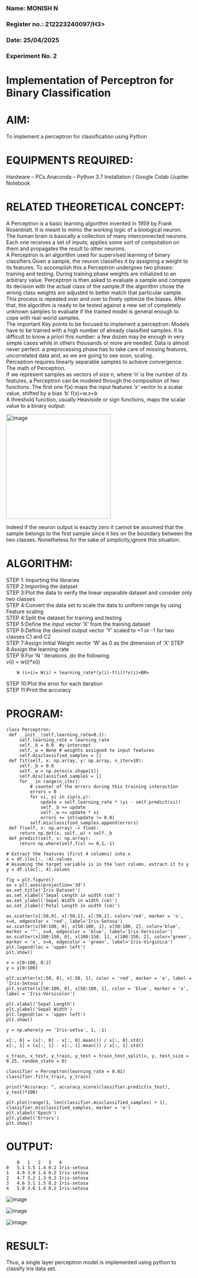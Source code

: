 <H3>Name: MONISH N </H3>
<H3>Register no.: 212223240097/H3>
<H3>Date: 25/04/2025</H3>
<H3>Experiment No. 2 </H3>

# Implementation of Perceptron for Binary Classification

# AIM:
To implement a perceptron for classification using Python<BR>

# EQUIPMENTS REQUIRED:
Hardware – PCs
Anaconda – Python 3.7 Installation / Google Colab /Jupiter Notebook

# RELATED THEORETICAL CONCEPT:
A Perceptron is a basic learning algorithm invented in 1959 by Frank Rosenblatt. It is meant to mimic the working logic of a biological neuron. The human brain is basically a collection of many interconnected neurons. Each one receives a set of inputs, applies some sort of computation on them and propagates the result to other neurons.<BR>
A Perceptron is an algorithm used for supervised learning of binary classifiers.Given a sample, the neuron classifies it by assigning a weight to its features. To accomplish this a Perceptron undergoes two phases: training and testing. During training phase weights are initialized to an arbitrary value. Perceptron is then asked to evaluate a sample and compare its decision with the actual class of the sample.If the algorithm chose the wrong class weights are adjusted to better match that particular sample. This process is repeated over and over to finely optimize the biases. After that, the algorithm is ready to be tested against a new set of completely unknown samples to evaluate if the trained model is general enough to cope with real-world samples.<BR>
The important Key points to be focused to implement a perceptron:
Models have to be trained with a high number of already classified samples. It is difficult to know a priori this number: a few dozen may be enough in very simple cases while in others thousands or more are needed.
Data is almost never perfect: a preprocessing phase has to take care of missing features, uncorrelated data and, as we are going to see soon, scaling.<BR>
Perceptron requires linearly separable samples to achieve convergence.
The math of Perceptron. <BR>
If we represent samples as vectors of size n, where ‘n’ is the number of its features, a Perceptron can be modeled through the composition of two functions. The first one f(x) maps the input features  ‘x’  vector to a scalar value, shifted by a bias ‘b’
f(x)=w.x+b
 <BR>
A threshold function, usually Heaviside or sign functions, maps the scalar value to a binary output:

 


<img width="283" alt="image" src="https://github.com/Lavanyajoyce/Ex-2--NN/assets/112920679/c6d2bd42-3ec1-42c1-8662-899fa450f483">


Indeed if the neuron output is exactly zero it cannot be assumed that the sample belongs to the first sample since it lies on the boundary between the two classes. Nonetheless for the sake of simplicity,ignore this situation.<BR>


# ALGORITHM:
STEP 1: Importing the libraries<BR>
STEP 2:Importing the dataset<BR>
STEP 3:Plot the data to verify the linear separable dataset and consider only two classes<BR>
STEP 4:Convert the data set to scale the data to uniform range by using Feature scaling<BR>
STEP 4:Split the dataset for training and testing<BR>
STEP 5:Define the input vector ‘X’ from the training dataset<BR>
STEP 6:Define the desired output vector ‘Y’ scaled to +1 or -1 for two classes C1 and C2<BR>
STEP 7:Assign Initial Weight vector ‘W’ as 0 as the dimension of ‘X’
STEP 8:Assign the learning rate<BR>
STEP 9:For ‘N ‘ iterations ,do the following:<BR>
        v(i) = w(i)*x(i)<BR>
         
        W (i+i)= W(i) + learning_rate*(y(i)-t(i))*x(i)<BR>
STEP 10:Plot the error for each iteration <BR>
STEP 11:Print the accuracy<BR>
# PROGRAM:
```
class Perceptron:
 def __init__(self,learning_rate=0.1):
     self.learning_rate = learning_rate
     self._b = 0.0  #y-intercept
     self._w = None # weights assigned to input features
     self.misclassified_samples = []
 def fit(self, x: np.array, y: np.array, n_iter=10):
     self._b = 0.0
     self._w = np.zeros(x.shape[1])
     self.misclassified_samples = []
     for _ in range(n_iter):
         # counter of the errors during this training interaction
         errors = 0
         for xi, yi in zip(x,y):
             update = self.learning_rate * (yi - self.predict(xi))
             self._b += update
             self._w += update * xi
             errors += int(update != 0.0)
         self.misclassified_samples.append(errors)
 def f(self, x: np.array) -> float:
     return np.dot(x, self._w) + self._b
 def predict(self, x: np.array):
     return np.where(self.f(x) >= 0,1,-1)
```
```
# Extract the features (first 4 columns) into x
x = df.iloc[:, :4].values
# Assuming the target variable is in the last column, extract it to y
y = df.iloc[:, 4].values

fig = plt.figure()
ax = plt.axes(projection='3d')
ax.set_title('Iris Dataset')
ax.set_xlabel('Sepal Length in width (cm)')
ax.set_ylabel('Sepal Width in width (cm)')
ax.set_zlabel('Petal Length in width (cm)')

ax.scatter(x[:50,0], x[:50,1], x[:50,2], color='red', marker = 'o', s=4, edgecolor = 'red', label='Iris-Setosa')
ax.scatter(x[50:100, 0], x[50:100, 1], x[50:100, 2], color='blue', marker = '^', s=4, edgecolor = 'blue', label='Iris-Versicolor')
ax.scatter(x[100:150, 0], x[100:150, 1], x[100:150, 2], color='green', marker = 'x', s=4, edgecolor = 'green', label='Iris-Virginica')
plt.legend(loc = 'upper left')
plt.show()
```
```
x = x[0:100, 0:2]
y = y[0:100]

plt.scatter(x[:50, 0], x[:50, 1], color = 'red', marker = 'o', label = 'Iris-Setosa')
plt.scatter(x[50:100, 0], x[50:100, 1], color = 'blue', marker = 'x', label = 'Iris-Versicolor')

plt.xlabel('Sepal Length')
plt.ylabel('Sepal Width')
plt.legend(loc = 'upper left')
plt.show()
```
```
y = np.where(y == 'Iris-setsa', 1, -1)

x[:, 0] = (x[:, 0] - x[:, 0].mean()) / x[:, 0].std()
x[:, 1] = (x[:, 1] - x[:, 1].mean()) / x[:, 1].std()

x_train, x_test, y_train, y_test = train_test_split(x, y, test_size = 0.25, random_state = 0)

classifier = Perceptron(learning_rate = 0.01)
classifier.fit(x_train, y_train)

print("Accuracy: ", accuracy_score(classifier.predict(x_test), y_test)*100)

plt.plot(range(1, len(classifier.misclassified_samples) + 1), classifier.misclassified_samples, marker = 'o')
plt.xlabel('Epoch')
plt.ylabel('Errors')
plt.show()
```
# OUTPUT:
```
	0	1	2	3	4
0	5.1	3.5	1.4	0.2	Iris-setosa
1	4.9	3.0	1.4	0.2	Iris-setosa
2	4.7	3.2	1.3	0.2	Iris-setosa
3	4.6	3.1	1.5	0.2	Iris-setosa
4	5.0	3.6	1.4	0.2	Iris-setosa
```
![image](https://github.com/user-attachments/assets/354876a3-7142-46ac-ad96-3ad2740df0a2)

![image](https://github.com/user-attachments/assets/edc84898-c6f6-45ee-9a63-f30816122123)

![image](https://github.com/user-attachments/assets/69cedf8e-884b-48ee-801f-44a9112d4a77)


# RESULT:
 Thus, a single layer perceptron model is implemented using python to classify Iris data set.

 
